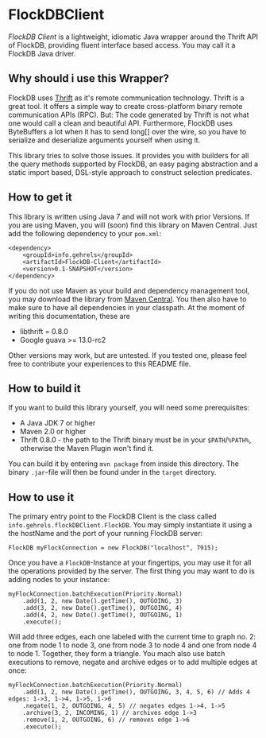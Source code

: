 <!---
Copyright 2012 Benjamin Gehrels

Licensed under the Apache License, Version 2.0 (the "License");
you may not use this file except in compliance with the License.
You may obtain a copy of the License at

http://www.apache.org/licenses/LICENSE-2.0

Unless required by applicable law or agreed to in writing, software
distributed under the License is distributed on an "AS IS" BASIS,
WITHOUT WARRANTIES OR CONDITIONS OF ANY KIND, either express or implied.
See the License for the specific language governing permissions and
limitations under the License.
--->
FlockDBClient
=============

*FlockDB Client* is a lightweight, idiomatic Java wrapper around the Thrift API of FlockDB, providing fluent interface
based access. You may call it a FlockDB Java driver.

Why should i use this Wrapper?
---------------------------

FlockDB uses  [Thrift](http://thrift.apache.org/ "Thrift") as it's remote communication technology. Thrift is a great
tool. It offers a simple way to create cross-platform binary remote communication APIs (RPC). But: The code generated by
Thrift is not what one would call a clean and beautiful API. Furthermore, FlockDB uses ByteBuffers a lot when it has to
send long[] over the wire, so you have to serialize and deserialize arguments yourself when using it.

This library tries to solve those issues. It provides you with builders for all the query methods supported by FlockDB,
an easy paging abstraction and a static import based, DSL-style approach to construct selection predicates.

How to get it
-------------
This library is written using Java 7 and will not work with prior Versions. If you are using Maven, you will (soon)
find this library on Maven Central. Just add the following dependency to your `pom.xml`:

	<dependency>
		<groupId>info.gehrels</groupId>
		<artifactId>FlockDB-Client</artifactId>
		<version>0.1-SNAPSHOT</version>
	</dependency>

If you do not use Maven as your build and dependency management tool, you may download the library from
[Maven Central](http://search.maven.org/#search|ga|1|flockdb%20client). You then also have to make sure to have all
dependencies in your classpath. At the moment of writing this documentation, these are
* libthrift = 0.8.0
* Google guava >= 13.0-rc2

Other versions may work, but are untested. If you tested one, please feel free to contribute your experiences to this
README file.

How to build it
---------------
If you want to build this library yourself, you will need some prerequisites:
* A Java JDK 7 or higher
* Maven 2.0 or higher
* Thrift 0.8.0 - the path to the Thrift binary must be in your `$PATH`/`%PATH%`, otherwise the Maven Plugin won't find it.

You can build it by entering `mvn package` from inside this directory. The binary `.jar`-file will then be found under
in the `target` directory.

How to use it
-------------
The primary entry point to the FlockDB Client is the class called `info.gehrels.flockDBClient.FlockDB`. You may simply
instantiate it using a the hostName and the port of your running FlockDB server:

	FlockDB myFlockConnection = new FlockDB("localhost", 7915);

Once you have a `FlockDB`-Instance at your fingertips, you may use it for all the operations provided by the server. The
first thing you may want to do is adding nodes to your instance:

	myFlockConnection.batchExecution(Priority.Normal)
		.add(1, 2, new Date().getTime(), OUTGOING, 3)
		.add(3, 2, new Date().getTime(), OUTGOING, 4)
		.add(4, 2, new Date().getTime(), OUTGOING, 1)
		.execute();

Will add three edges, each one labeled with the current time to graph no. 2: one from node 1 to node 3, one from node 3
to node 4 and one from node 4 to node 1. Together, they form a triangle. You mach also use batch executions to remove,
negate and archive edges or to add multiple edges at once:

	myFlockConnection.batchExecution(Priority.Normal)
		.add(1, 2, new Date().getTime(), OUTGOING, 3, 4, 5, 6) // Adds 4 edges: 1->3, 1->4, 1->5, 1->6
		.negate(1, 2, OUTGOING, 4, 5) // negates edges 1->4, 1->5
		.archive(3, 2, INCOMING, 1) // archives edge 1->3
		.remove(1, 2, OUTGOING, 6) // removes edge 1->6
		.execute();